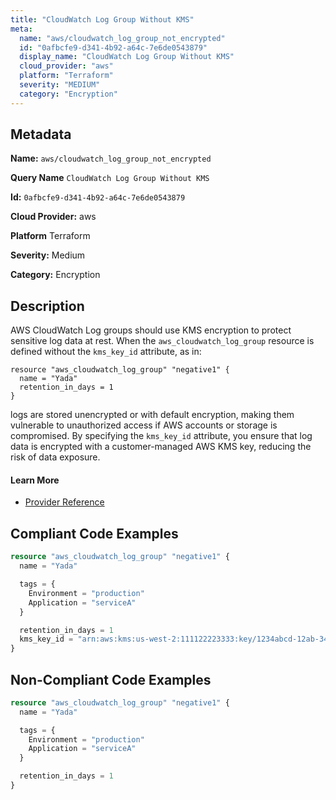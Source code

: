 ```yaml
---
title: "CloudWatch Log Group Without KMS"
meta:
  name: "aws/cloudwatch_log_group_not_encrypted"
  id: "0afbcfe9-d341-4b92-a64c-7e6de0543879"
  display_name: "CloudWatch Log Group Without KMS"
  cloud_provider: "aws"
  platform: "Terraform"
  severity: "MEDIUM"
  category: "Encryption"
---
```

## Metadata

**Name:** `aws/cloudwatch_log_group_not_encrypted`

**Query Name** `CloudWatch Log Group Without KMS`

**Id:** `0afbcfe9-d341-4b92-a64c-7e6de0543879`

**Cloud Provider:** aws

**Platform** Terraform

**Severity:** Medium

**Category:** Encryption

## Description
AWS CloudWatch Log groups should use KMS encryption to protect sensitive log data at rest. When the `aws_cloudwatch_log_group` resource is defined without the `kms_key_id` attribute, as in:

```
resource "aws_cloudwatch_log_group" "negative1" {
  name = "Yada"
  retention_in_days = 1
}
```

logs are stored unencrypted or with default encryption, making them vulnerable to unauthorized access if AWS accounts or storage is compromised. By specifying the `kms_key_id` attribute, you ensure that log data is encrypted with a customer-managed AWS KMS key, reducing the risk of data exposure.

#### Learn More

 - [Provider Reference](https://registry.terraform.io/providers/hashicorp/aws/latest/docs/resources/cloudwatch_log_group)


## Compliant Code Examples
```terraform
resource "aws_cloudwatch_log_group" "negative1" {
  name = "Yada"

  tags = {
    Environment = "production"
    Application = "serviceA"
  }

  retention_in_days = 1
  kms_key_id = "arn:aws:kms:us-west-2:111122223333:key/1234abcd-12ab-34cd-56ef-1234567890ab"
}

```
## Non-Compliant Code Examples
```terraform
resource "aws_cloudwatch_log_group" "negative1" {
  name = "Yada"

  tags = {
    Environment = "production"
    Application = "serviceA"
  }

  retention_in_days = 1
}

```